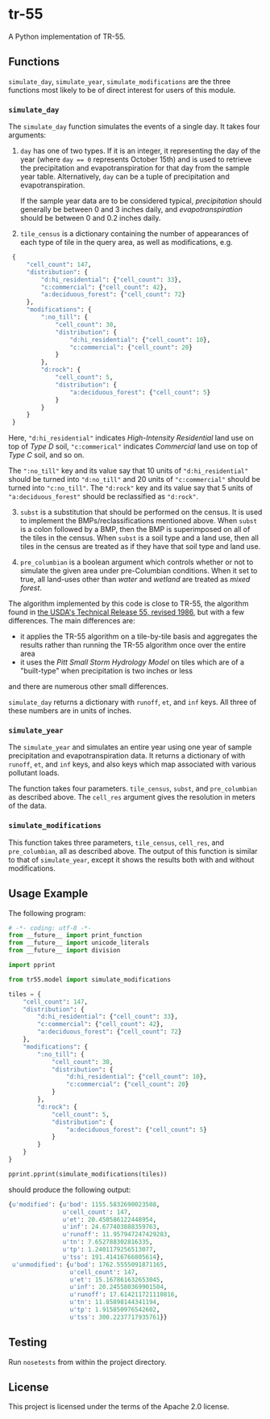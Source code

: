 # tr-55

A Python implementation of TR-55.

## Functions

`simulate_day`, `simulate_year`, `simulate_modifications` are the three functions most likely to be of direct interest for users of this module.

### `simulate_day`

The `simulate_day` function simulates the events of a single day.  It takes four arguments:

   1. `day` has one of two types.  If it is an integer, it representing the day of the year (where `day == 0` represents October 15th) and is used to retrieve the precipitation and evapotranspiration for that day from the sample year table.  Alternatively, `day` can be a tuple of precipitation and evapotranspiration.

      If the sample year data are to be considered typical, *precipitation* should generally be between 0 and 3 inches daily, and *evapotranspiration* should be between 0 and 0.2 inches daily.

   2. `tile_census` is a dictionary containing the number of appearances of each type of tile in the query area, as well as modifications, e.g.
   ```Python
    {
        "cell_count": 147,
        "distribution": {
            "d:hi_residential": {"cell_count": 33},
            "c:commercial": {"cell_count": 42},
            "a:deciduous_forest": {"cell_count": 72}
        },
        "modifications": {
            ":no_till": {
                "cell_count": 30,
                "distribution": {
                    "d:hi_residential": {"cell_count": 10},
                    "c:commercial": {"cell_count": 20}
                }
            },
            "d:rock": {
                "cell_count": 5,
                "distribution": {
                    "a:deciduous_forest": {"cell_count": 5}
                }
            }
        }
    }
   ```
   Here, `"d:hi_residential"` indicates *High-Intensity Residential* land use on top of *Type D* soil, `"c:commerical"` indicates *Commercial* land use on top of *Type C* soil, and so on.

   The `":no_till"` key and its value say that 10 units of `"d:hi_residential"` should be turned into `"d:no_till"` and 20 units of `"c:commercial"` should be turned into `"c:no_till"`.  The `"d:rock"` key and its value say that 5 units of `"a:deciduous_forest"` should be reclassified as `"d:rock"`.

   3. `subst` is a substitution that should be performed on the census.  It is used to implement the BMPs/reclassifications mentioned above.  When `subst` is a colon followed by a BMP, then the BMP is superimposed on all of the tiles in the census.  When `subst` is a soil type and a land use, then all tiles in the census are treated as if they have that soil type and land use.

   4. `pre_columbian` is a boolean argument which controls whether or not to simulate the given area under pre-Columbian conditions.  When it set to true, all land-uses other than *water* and *wetland* are treated as *mixed forest*.

The algorithm implemented by this code is close to TR-55, the algorithm found in [the USDA's Technical Release 55, revised 1986](http://www.cpesc.org/reference/tr55.pdf), but with a few differences.  The main differences are:

   * it applies the TR-55 algorithm on a tile-by-tile basis and aggregates the results rather than running the TR-55 algorithm once over the entire area
   * it uses the *Pitt Small Storm Hydrology Model* on tiles which are of a "built-type" when precipitation is two inches or less

and there are numerous other small differences.

`simulate_day` returns a dictionary with `runoff`, `et`, and `inf` keys.  All three of these numbers are in units of inches.

### `simulate_year`

The `simulate_year` and simulates an entire year using one year of sample precipitation and evapotranspiration data.  It returns a dictionary of with `runoff`, `et`, and `inf` keys, and also keys which map associated with various pollutant loads.

The function takes four parameters.  `tile_census`, `subst`, and `pre_columbian` as described above.  The `cell_res` argument gives the resolution in meters of the data.

### `simulate_modifications`

This function takes three parameters, `tile_census`, `cell_res`, and `pre_columbian`, all as described above.  The output of this function is similar to that of `simulate_year`, except it shows the results both with and without modifications.

## Usage Example

The following program:
```Python
# -*- coding: utf-8 -*-
from __future__ import print_function
from __future__ import unicode_literals
from __future__ import division

import pprint

from tr55.model import simulate_modifications

tiles = {
    "cell_count": 147,
    "distribution": {
        "d:hi_residential": {"cell_count": 33},
        "c:commercial": {"cell_count": 42},
        "a:deciduous_forest": {"cell_count": 72}
    },
    "modifications": {
        ":no_till": {
            "cell_count": 30,
            "distribution": {
                "d:hi_residential": {"cell_count": 10},
                "c:commercial": {"cell_count": 20}
            }
        },
        "d:rock": {
            "cell_count": 5,
            "distribution": {
                "a:deciduous_forest": {"cell_count": 5}
            }
        }
    }
}

pprint.pprint(simulate_modifications(tiles))
```
should produce the following output:
```Python
{u'modified': {u'bod': 1155.5832690023508,
               u'cell_count': 147,
               u'et': 20.450586122448954,
               u'inf': 24.677403888359763,
               u'runoff': 11.957947247429283,
               u'tn': 7.652788302816335,
               u'tp': 1.2401179256513077,
               u'tss': 191.41416766805614},
 u'unmodified': {u'bod': 1762.5555091871165,
                 u'cell_count': 147,
                 u'et': 15.167861632653045,
                 u'inf': 20.245580369901504,
                 u'runoff': 17.614211721110816,
                 u'tn': 11.85898144341194,
                 u'tp': 1.915850976542602,
                 u'tss': 300.2237717935761}}
```

## Testing

Run `nosetests` from within the project directory.

## License
This project is licensed under the terms of the Apache 2.0 license.
